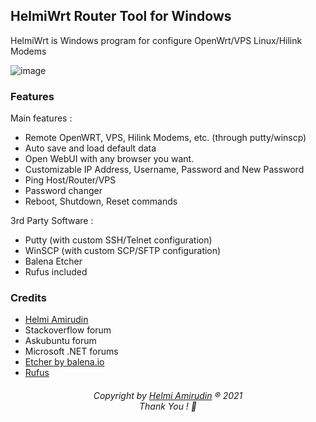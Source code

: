 ## HelmiWrt Router Tool for Windows
HelmiWrt is Windows program for configure OpenWrt/VPS Linux/Hilink Modems

![image](https://user-images.githubusercontent.com/20932301/129487262-21097eaa-dda2-4de2-8788-938e440f41fe.png)


### Features
Main features :
- Remote OpenWRT, VPS, Hilink Modems, etc. (through putty/winscp)
- Auto save and load default data
- Open WebUI with any browser you want.
- Customizable IP Address, Username, Password and New Password
- Ping Host/Router/VPS
- Password changer
- Reboot, Shutdown, Reset commands

3rd Party Software :
- Putty (with custom SSH/Telnet configuration)
- WinSCP (with custom SCP/SFTP configuration)
- Balena Etcher
- Rufus included

### Credits
- [Helmi Amirudin](http://www.helmiau.com)
- Stackoverflow forum
- Askubuntu forum
- Microsoft .NET forums
- [Etcher by balena.io](https://github.com/balena-io/etcher/releases)
- [Rufus](https://rufus.ie/downloads/)

<h6 align="center">Copyright by <a href="http://www.helmiau.com">Helmi Amirudin</a> ® 2021 <br> Thank You ! 🤝</h6>
